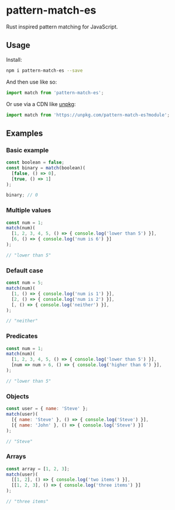 # pattern-match-es

Rust inspired pattern matching for JavaScript.

## Usage

Install:

```bash
npm i pattern-match-es --save
```

And then use like so:

```js
import match from 'pattern-match-es';
```

Or use via a CDN like [unpkg](https://unpkg.com/pattern-match-es?module):

```js
import match from 'https://unpkg.com/pattern-match-es?module';
```

## Examples

### Basic example

```js
const boolean = false;
const binary = match(boolean)(
  [false, () => 0],
  [true, () => 1]
);

binary; // 0
```

### Multiple values

```js
const num = 1;
match(num)(
  [1, 2, 3, 4, 5, () => { console.log('lower than 5') }],
  [6, () => { console.log('num is 6') }]
);

// "lower than 5"
```

### Default case

```js
const num = 5;
match(num)(
  [1, () => { console.log('num is 1') }],
  [2, () => { console.log('num is 2') }],
  [, () => { console.log('neither') }],
);

// "neither"
```

### Predicates

```js
const num = 1;
match(num)(
  [1, 2, 3, 4, 5, () => { console.log('lower than 5') }],
  [num => num > 6, () => { console.log('higher than 6') }],
);

// "lower than 5"
```

### Objects

```js
const user = { name: 'Steve' };
match(user)(
  [{ name: 'Steve' }, () => { console.log('Steve') }],
  [{ name: 'John' }, () => { console.log('Steve') }]
);

// "Steve"
```

### Arrays

```js
const array = [1, 2, 3];
match(user)(
  [[1, 2], () => { console.log('two items') }],
  [[1, 2, 3], () => { console.log('three items') }]
);

// "three items"
```
